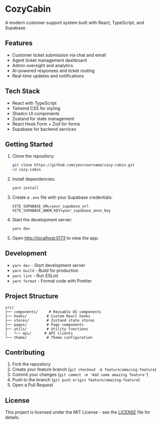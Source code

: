# CozyCabin

A modern customer support system built with React, TypeScript, and Supabase.

## Features

- Customer ticket submission via chat and email
- Agent ticket management dashboard
- Admin oversight and analytics
- AI-powered responses and ticket routing
- Real-time updates and notifications

## Tech Stack

- React with TypeScript
- Tailwind CSS for styling
- Shadcn UI components
- Zustand for state management
- React Hook Form + Zod for forms
- Supabase for backend services

## Getting Started

1. Clone the repository:
   ```bash
   git clone https://github.com/yourusername/cozy-cabin.git
   cd cozy-cabin
   ```

2. Install dependencies:
   ```bash
   yarn install
   ```

3. Create a `.env` file with your Supabase credentials:
   ```
   VITE_SUPABASE_URL=your_supabase_url
   VITE_SUPABASE_ANON_KEY=your_supabase_anon_key
   ```

4. Start the development server:
   ```bash
   yarn dev
   ```

5. Open [http://localhost:5173](http://localhost:5173) to view the app.

## Development

- `yarn dev` - Start development server
- `yarn build` - Build for production
- `yarn lint` - Run ESLint
- `yarn format` - Format code with Prettier

## Project Structure

```
src/
├── components/     # Reusable UI components
├── hooks/         # Custom React hooks
├── stores/        # Zustand state stores
├── pages/         # Page components
├── utils/         # Utility functions
│   └── api/      # API clients
└── theme/         # Theme configuration
```

## Contributing

1. Fork the repository
2. Create your feature branch (`git checkout -b feature/amazing-feature`)
3. Commit your changes (`git commit -m 'Add some amazing feature'`)
4. Push to the branch (`git push origin feature/amazing-feature`)
5. Open a Pull Request

## License

This project is licensed under the MIT License - see the [LICENSE](LICENSE) file for details.